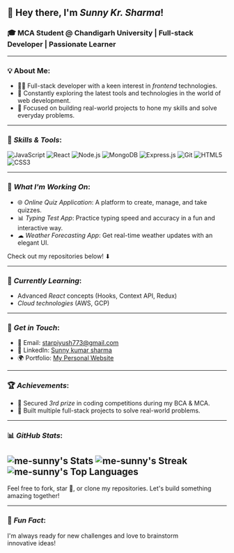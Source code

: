## 👋 Hey there, I'm *Sunny Kr. Sharma*!

### 🎓 MCA Student @ Chandigarh University | Full-stack Developer | Passionate Learner

---

### 💡 About Me:

- 🧑‍💻 Full-stack developer with a keen interest in *frontend* technologies.
- 🚀 Constantly exploring the latest tools and technologies in the world of web development.
- 🎯 Focused on building real-world projects to hone my skills and solve everyday problems.

---

### 🔨 *Skills & Tools*:

![JavaScript](https://img.shields.io/badge/-JavaScript-F7DF1E?style=flat-square&logo=javascript&logoColor=black)
![React](https://img.shields.io/badge/-React-61DAFB?style=flat-square&logo=react&logoColor=black)
![Node.js](https://img.shields.io/badge/-Node.js-339933?style=flat-square&logo=node.js&logoColor=white)
![MongoDB](https://img.shields.io/badge/-MongoDB-47A248?style=flat-square&logo=mongodb&logoColor=white)
![Express.js](https://img.shields.io/badge/-Express.js-000000?style=flat-square&logo=express&logoColor=white)
![Git](https://img.shields.io/badge/-Git-F05032?style=flat-square&logo=git&logoColor=white)
![HTML5](https://img.shields.io/badge/-HTML5-E34F26?style=flat-square&logo=html5&logoColor=white)
![CSS3](https://img.shields.io/badge/-CSS3-1572B6?style=flat-square&logo=css3&logoColor=white)

---

### 🔭 *What I'm Working On*:
- 🌐 *Online Quiz Application*: A platform to create, manage, and take quizzes.
- 📊 *Typing Test App*: Practice typing speed and accuracy in a fun and interactive way.
- ☁ *Weather Forecasting App*: Get real-time weather updates with an elegant UI.
  
Check out my repositories below! ⬇

---

### 🚀 *Currently Learning*:
- Advanced *React* concepts (Hooks, Context API, Redux)
- *Cloud technologies* (AWS, GCP)

---

### 💬 *Get in Touch*:
- 📧 Email: [starpiyush773@gmail.com](mailto:starpiyush773@gmail.com)
- 💼 LinkedIn: [Sunny kumar sharma](www.linkedin.com/in/piyushkumar773)
- 🌍 Portfolio: [My Personal Website](https://piyush-folio.netlify.app/)

---

### 🏆 *Achievements*:
- 🥉 Secured *3rd prize* in coding competitions during my BCA & MCA.
- 🚀 Built multiple full-stack projects to solve real-world problems.

---

### 📊 *GitHub Stats*:

![me-sunny's Stats](https://github-readme-stats.vercel.app/api?username=me-sunny&theme=vue-dark&show_icons=true&hide_border=true&count_private=true)
![me-sunny's Streak](https://github-readme-streak-stats.herokuapp.com/?user=me-sunny&theme=vue-dark&hide_border=true)
![me-sunny's Top Languages](https://github-readme-stats.vercel.app/api/top-langs/?username=me-sunny&theme=vue-dark&show_icons=true&hide_border=true&layout=compact)
---

Feel free to fork, star 🌟, or clone my repositories. Let's build something amazing together!

---

### 🌟 *Fun Fact*:  
I'm always ready for new challenges and love to brainstorm innovative ideas!

